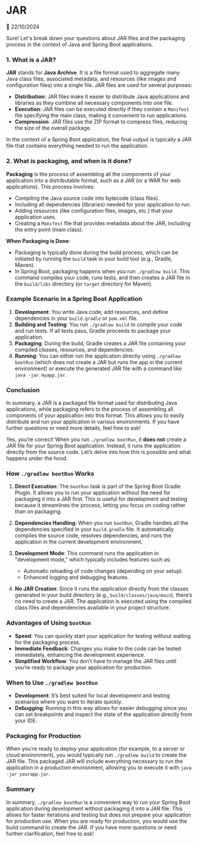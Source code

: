 # JAR

📅 22/10/2024

Sure! Let's break down your questions about JAR files and the packaging process in the context of Java and Spring Boot applications.

### 1. What is a JAR?

**JAR** stands for **Java Archive**. It is a file format used to aggregate many Java class files, associated metadata, and resources (like images and configuration files) into a single file. JAR files are used for several purposes:

- **Distribution**: JAR files make it easier to distribute Java applications and libraries as they combine all necessary components into one file.
- **Execution**: JAR files can be executed directly if they contain a `Manifest` file specifying the main class, making it convenient to run applications.
- **Compression**: JAR files use the ZIP format to compress files, reducing the size of the overall package.

In the context of a Spring Boot application, the final output is typically a JAR file that contains everything needed to run the application.

### 2. What is packaging, and when is it done?

**Packaging** is the process of assembling all the components of your application into a distributable format, such as a JAR (or a WAR for web applications). This process involves:

- Compiling the Java source code into bytecode (class files).
- Including all dependencies (libraries) needed for your application to run.
- Adding resources (like configuration files, images, etc.) that your application uses.
- Creating a `Manifest` file that provides metadata about the JAR, including the entry point (main class).

**When Packaging is Done**:
- Packaging is typically done during the build process, which can be initiated by running the `build` task in your build tool (e.g., Gradle, Maven).
- In Spring Boot, packaging happens when you run `./gradlew build`. This command compiles your code, runs tests, and then creates a JAR file in the `build/libs` directory (or `target` directory for Maven).

### Example Scenario in a Spring Boot Application

1. **Development**: You write Java code, add resources, and define dependencies in your `build.gradle` or `pom.xml` file.
2. **Building and Testing**: You run `./gradlew build` to compile your code and run tests. If all tests pass, Gradle proceeds to package your application.
3. **Packaging**: During the build, Gradle creates a JAR file containing your compiled classes, resources, and dependencies.
4. **Running**: You can either run the application directly using `./gradlew bootRun` (which does not create a JAR but runs the app in the current environment) or execute the generated JAR file with a command like `java -jar myapp.jar`.

### Conclusion

In summary, a JAR is a packaged file format used for distributing Java applications, while packaging refers to the process of assembling all components of your application into this format. This allows you to easily distribute and run your application in various environments. If you have further questions or need more details, feel free to ask!


Yes, you’re correct! When you run `./gradlew bootRun`, it **does not** create a JAR file for your Spring Boot application. Instead, it runs the application directly from the source code. Let’s delve into how this is possible and what happens under the hood.

### How `./gradlew bootRun` Works

1. **Direct Execution**: The `bootRun` task is part of the Spring Boot Gradle Plugin. It allows you to run your application without the need for packaging it into a JAR first. This is useful for development and testing because it streamlines the process, letting you focus on coding rather than on packaging.

2. **Dependencies Handling**: When you run `bootRun`, Gradle handles all the dependencies specified in your `build.gradle` file. It automatically compiles the source code, resolves dependencies, and runs the application in the current development environment.

3. **Development Mode**: This command runs the application in "development mode," which typically includes features such as:
   - Automatic reloading of code changes (depending on your setup).
   - Enhanced logging and debugging features.

4. **No JAR Creation**: Since it runs the application directly from the classes generated in your build directory (e.g., `build/classes/java/main`), there’s no need to create a JAR. The application is executed using the compiled class files and dependencies available in your project structure.

### Advantages of Using `bootRun`

- **Speed**: You can quickly start your application for testing without waiting for the packaging process.
- **Immediate Feedback**: Changes you make to the code can be tested immediately, enhancing the development experience.
- **Simplified Workflow**: You don’t have to manage the JAR files until you’re ready to package your application for production.

### When to Use `./gradlew bootRun`

- **Development**: It’s best suited for local development and testing scenarios where you want to iterate quickly.
- **Debugging**: Running in this way allows for easier debugging since you can set breakpoints and inspect the state of the application directly from your IDE.

### Packaging for Production

When you’re ready to deploy your application (for example, to a server or cloud environment), you would typically run `./gradlew build` to create the JAR file. This packaged JAR will include everything necessary to run the application in a production environment, allowing you to execute it with `java -jar yourapp.jar`.

### Summary

In summary, `./gradlew bootRun` is a convenient way to run your Spring Boot application during development without packaging it into a JAR file. This allows for faster iterations and testing but does not prepare your application for production use. When you are ready for production, you would use the build command to create the JAR. If you have more questions or need further clarification, feel free to ask!